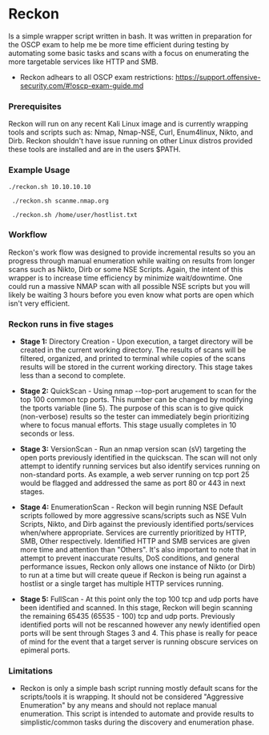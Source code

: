 # Reckon
Is a simple wrapper script written in bash. It was written in preparation for the OSCP exam to help me be more time efficient during testing by automating some basic tasks and scans with a focus on enumerating the more targetable services like HTTP and SMB.

* Reckon adhears to all OSCP exam restrictions: https://support.offensive-security.com/#!oscp-exam-guide.md

### Prerequisites
Reckon will run on any recent Kali Linux image and is currently wrapping tools and scripts such as: Nmap, Nmap-NSE, Curl, Enum4linux, Nikto, and Dirb. Reckon shouldn't have issue running on other Linux distros provided these tools are installed and are in the users $PATH.

### Example Usage
``` ./reckon.sh 10.10.10.10 ```

``` ./reckon.sh scanme.nmap.org```

``` ./reckon.sh /home/user/hostlist.txt```

### Workflow
Reckon's work flow was designed to provide incremental results so you an progress through manual enumeration while waiting on results from longer scans such as Nikto, Dirb or some NSE Scripts. Again, the intent of this wrapper is to increase time efficiency by minimize wait/downtime. One could run a massive NMAP scan with all possible NSE scripts but you will likely be waiting 3 hours before you even know what ports are open which isn't very efficient.

### Reckon runs in five stages

* <b>Stage 1:</b> Directory Creation - Upon execution, a target directory will be created in the current working directory. The results of scans will be filtered, organized, and printed to terminal while copies of the scans results will be stored in the current working directory. This stage takes less than a second to complete.

* <b>Stage 2:</b> QuickScan - Using nmap --top-port arugement to scan for the top 100 common tcp ports. This number can be changed by modifying the tports variable (line 5). The purpose of this scan is to give quick (non-verbose) results so the tester can immediately begin prioritizing where to focus manual efforts. This stage usually completes in 10 seconds or less.

* <b>Stage 3:</b> VersionScan - Run an nmap version scan (sV) targeting the open ports previously identified in the quickscan. The scan will not only attempt to identify running services but also identify services running on non-standard ports. As example, a web server running on tcp port 25 would be flagged and addressed the same as port 80 or 443 in next stages.

* <b>Stage 4:</b> EnumerationScan - Reckon will begin running NSE Default scripts followed by more aggressive scans/scripts such as NSE Vuln Scripts, Nikto, and Dirb against the previously identified ports/services when/where appropriate. Services are currently prioritized by HTTP, SMB, Other respectively. Identified HTTP and SMB services are given more time and attention than "Others". It's also important to note that in attempt to prevent inaccurate results, DoS conditions, and general performance issues, Reckon only allows one instance of Nikto (or Dirb) to run at a time but will create queue if Reckon is being run against a hostlist or a single target has multiple HTTP services running. 

* <b>Stage 5:</b> FullScan - At this point only the top 100 tcp and udp ports have been identified and scanned. In this stage, Reckon will begin scanning the remaining 65435 (65535 - 100) tcp and udp ports. Previously identified ports will not be rescanned however any newly identified open ports will be sent through Stages 3 and 4. This phase is really for peace of mind for the event that a target server is running obscure services on epimeral ports. 

### Limitations
* Reckon is only a simple bash script running mostly default scans for the scripts/tools it is wrapping. It should not be considered "Aggressive Enumeration" by any means and should not replace manual enumeration. This script is intended to automate and provide results to simplistic/common tasks during the discovery and enumeration phase.
